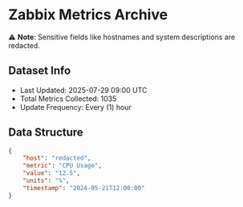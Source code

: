 # Zabbix Metrics Archive

⚠️ **Note**: Sensitive fields like hostnames and system descriptions are redacted.

## Dataset Info
- Last Updated: 2025-07-29 09:00 UTC
- Total Metrics Collected: 1035
- Update Frequency: Every (1) hour

## Data Structure
```json
{
    "host": "redacted",
    "metric": "CPU Usage",
    "value": "12.5",
    "units": "%",
    "timestamp": "2024-05-21T12:00:00"
}
```
